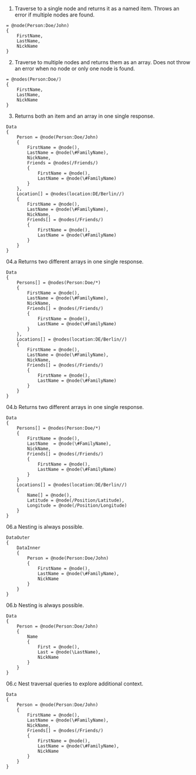 ﻿01. Traverse to a single node and returns it as a named item.
Throws an error if multiple nodes are found.
```gcl
= @node(Person:Doe/John)
{
    FirstName,
    LastName,
    NickName
}
```

02. Traverse to multiple nodes and returns them as an array.
Does not throw an error when no node or only one node is found.
```gcl
= @nodes(Person:Doe/)
{
    FirstName,
    LastName,
    NickName
}
```

03. Returns both an item and an array in one single response.
```gcl
Data
{
    Person = @node(Person:Doe/John)
    {
        FirstName = @node(),
        LastName = @node(\#FamilyName),
        NickName,
        Friends = @nodes(/Friends/)
        {
            FirstName = @node(),
            LastName = @node(\#FamilyName)
        }
    },
    Location[] = @nodes(location:DE/Berlin//)
    {
        FirstName = @node(),
        LastName = @node(\#FamilyName),
        NickName,
        Friends[] = @nodes(/Friends/)
        {
            FirstName = @node(),
            LastName = @node(\#FamilyName)
        }
    }
}
```

04.a Returns two different arrays in one single response.
```gcl
Data
{
    Persons[] = @nodes(Person:Doe/*)
    {
        FirstName = @node(),
        LastName = @node(\#FamilyName),
        NickName,
        Friends[] = @nodes(/Friends/)
        {
            FirstName = @node(),
            LastName = @node(\#FamilyName)
        }
    },
    Locations[] = @nodes(location:DE/Berlin//)
    {
        FirstName = @node(),
        LastName = @node(\#FamilyName),
        NickName,
        Friends[] = @nodes(/Friends/)
        {
            FirstName = @node(),
            LastName = @node(\#FamilyName)
        }
    }
}
```

04.b Returns two different arrays in one single response.
```gcl
Data
{
    Persons[] = @nodes(Person:Doe/*)
    {
        FirstName = @node(),
        LastName  = @node(\#FamilyName),
        NickName,
        Friends[] = @nodes(/Friends/)
        {
            FirstName = @node(),
            LastName = @node(\#FamilyName)
        }
    }
    Locations[] = @nodes(location:DE/Berlin//)
    {
        Name[] = @node(),
        Latitude = @node(/Position/Latitude),
        Longitude = @node(/Position/Longitude)
    }
}
```

06.a Nesting is always possible.
```gcl
DataOuter
{
    DataInner
    {
        Person = @node(Person:Doe/John)
        {
            FirstName = @node(),
            LastName = @node(\#FamilyName),
            NickName
        }
    }
}
```

06.b Nesting is always possible.
```gcl
Data
{
    Person = @node(Person:Doe/John)
    {
        Name
        {
            First = @node(),
            Last = @node(\LastName),
            NickName
        }
    }
}
```

06.c Nest traversal queries to explore additional context.
```gcl
Data
{
    Person = @node(Person:Doe/John)
    {
        FirstName = @node(),
        LastName = @node(\#FamilyName),
        NickName,
        Friends[] = @nodes(/Friends/)
        {
            FirstName = @node(),
            LastName = @node(\#FamilyName),
            NickName
        }
    }
}
```
